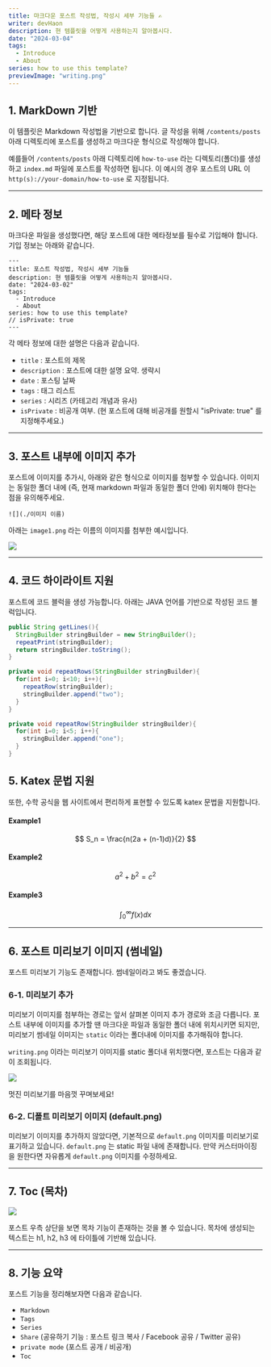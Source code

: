 ```yaml
---
title: 마크다운 포스트 작성법, 작성시 세부 기능들 ✍️
writer: devHaon
description: 현 템플릿을 어떻게 사용하는지 알아봅시다.
date: "2024-03-04"
tags:
  - Introduce
  - About
series: how to use this template?
previewImage: "writing.png"
---
```


## 1. MarkDown 기반

이 템플릿은 Markdown 작성법을 기반으로 합니다. 글 작성을 위해 `/contents/posts` 아래 디렉토리에 포스트를 생성하고 마크다운 형식으로 작성해야 합니다.

예를들어 `/contents/posts` 아래 디렉토리에 `how-to-use` 라는 디렉토리(폴더)를 생성하고 `index.md` 파일에 포스트를 작성하면 됩니다. 이 예시의 경우 포스트의 URL 이 `http(s)://your-domain/how-to-use` 로 지정됩니다.

---

## 2. 메타 정보

마크다운 파일을 생성했다면, 해당 포스트에 대한 메타정보를 필수로 기입해야 합니다. 기입 정보는 아래와 같습니다.

```
---
title: 포스트 작성법, 작성시 세부 기능들
description: 현 템플릿을 어떻게 사용하는지 알아봅시다.
date: "2024-03-02"
tags:
  - Introduce
  - About
series: how to use this template?
// isPrivate: true
---
```

각 메타 정보에 대한 설명은 다음과 같습니다.

- `title` : 포스트의 제목
- `description` : 포스트에 대한 설명 요약. 생략시
- `date` : 포스팅 날짜
- `tags` : 태그 리스트
- `series` : 시리즈 (카테고리 개념과 유사)
- `isPrivate` : 비공개 여부. (현 포스트에 대해 비공개를 원할시 "isPrivate: true" 를 지정해주세요.)

---

## 3. 포스트 내부에 이미지 추가

포스트에 이미지를 추가시, 아래와 같은 형식으로 이미지를 첨부할 수 있습니다. 이미지는 동일한 폴더 내에 (즉, 현재 markdown 파일과 동일한 폴더 안에) 위치해야 한다는 점을 유의해주세요.

```
![](./이미지 이름)
```

아래는 `image1.png` 라는 이름의 이미지를 첨부한 예시입니다.

![](./image1.png)

---

## 4. 코드 하이라이트 지원

포스트에 코드 블럭을 생성 가능합니다. 아래는 JAVA 언어를 기반으로 작성된 코드 블럭입니다.

```java
public String getLines(){
  StringBuilder stringBuilder = new StringBuilder();
  repeatPrint(stringBuilder);
  return stringBuilder.toString();
}

private void repeatRows(StringBuilder stringBuilder){
  for(int i=0; i<10; i++){
    repeatRow(stringBuilder);
    stringBuilder.append("two");
  }
}

private void repeatRow(StringBuilder stringBuilder){
  for(int i=0; i<5; i++){
    stringBuilder.append("one");
  }
}
```

## 5. Katex 문법 지원

또한, 수학 공식을 웹 사이트에서 편리하게 표현할 수 있도록 katex 문법을 지원합니다.

#### Example1

$$
S_n = \frac{n(2a + (n-1)d)}{2}
$$

#### Example2

$$
a ^ 2 + b^2 = c^2
$$

#### Example3

$$
\int_{0}^{\infty} f(x) dx
$$

---

## 6. 포스트 미리보기 이미지 (썸네일)

포스트 미리보기 기능도 존재합니다. 썸네일이라고 봐도 좋겠습니다.

### 6-1. 미리보기 추가

미리보기 이미지를 첨부하는 경로는 앞서 살펴본 이미지 추가 경로와 조금 다릅니다. 포스트 내부에 이미지를 추가할 땐 마크다운 파일과 동일한 폴더 내에 위치시키면 되지만, 미리보기 썸네일 이미지는 `static` 이라는 폴더내에 이미지를 추가해줘야 합니다.

`writing.png` 이라는 미리보기 이미지를 static 폴더내 위치했다면, 포스트는 다음과 같이 조회됩니다.

![](./result.png)

멋진 미리보기를 마음껏 꾸며보세요!

### 6-2. 디폴트 미리보기 이미지 (default.png)

미리보기 이미지를 추가하지 않았다면, 기본적으로 `default.png` 이미지를 미리보기로 표기하고 있습니다. `default.png`
는 static 파일 내에 존재합니다. 만약 커스터마이징을 원한다면 자유롭게 `default.png` 이미지를 수정하세요.

---

## 7. Toc (목차)

![](./toc.png)

포스트 우측 상단을 보면 목차 기능이 존재하는 것을 볼 수 있습니다. 목차에 생성되는 텍스트는 h1, h2, h3 에 타이틀에 기반해 있습니다.

---

## 8. 기능 요약

포스트 기능을 정리해보자면 다음과 같습니다.

- `Markdown`
- `Tags`
- `Series`
- `Share` (공유하기 기능 : 포스트 링크 복사 / Facebook 공유 / Twitter 공유)
- `private mode` (포스트 공개 / 비공개)
- `Toc`
